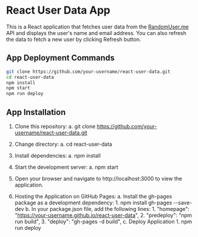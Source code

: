 # React User Data App

This is a React application that fetches user data from the [RandomUser.me](https://randomuser.me/) API and displays the user's name and email address. You can also refresh the data to fetch a new user by clicking Refresh button.

## App Deployment Commands
```bash
git clone https://github.com/your-username/react-user-data.git
cd react-user-data
npm install
npm start
npm run deploy
```

## App Installation

1. Clone this repository:
    a. git clone https://github.com/your-username/react-user-data.git

2. Change directory:
    a. cd react-user-data

3. Install dependencies:
    a. npm install

4. Start the development server:
    a. npm start

5. Open your browser and navigate to http://localhost:3000 to view the application.

6. Hosting the Application on GitHub Pages:
    a. Install the gh-pages package as a development dependency:
        1. npm install gh-pages --save-dev
    b. In your package.json file, add the following lines:
        1. "homepage": "https://your-username.github.io/react-user-data",
        2. "predeploy": "npm run build",
        3. "deploy": "gh-pages -d build",
    c. Deploy Application
        1. npm run deploy

